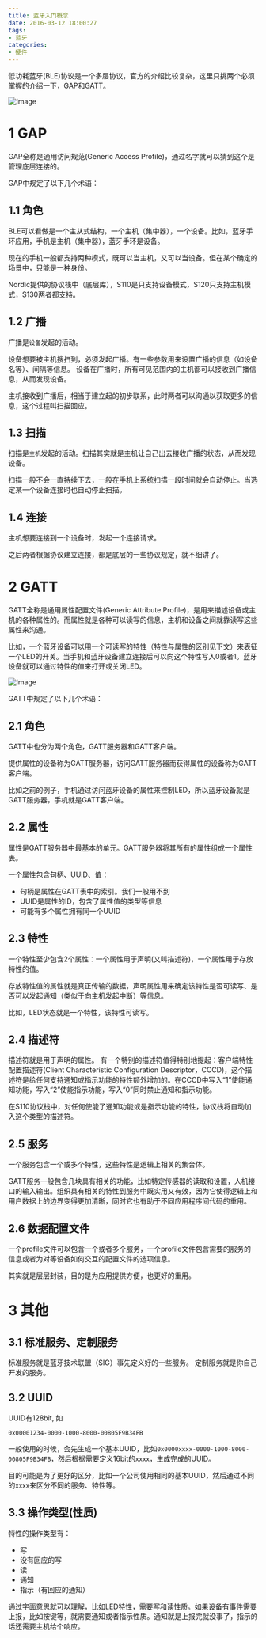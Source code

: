 ```yaml
---
title: 蓝牙入门概念
date: 2016-03-12 18:00:27
tags: 
- 蓝牙
categories: 
- 硬件
---
```


低功耗蓝牙(BLE)协议是一个多层协议，官方的介绍比较复杂，这里只挑两个必须掌握的介绍一下，GAP和GATT。

![Image](/images/2016-04-14/19-42-54.jpg)

# 1 GAP

GAP全称是通用访问规范(Generic Access Profile)，通过名字就可以猜到这个是管理底层连接的。

GAP中规定了以下几个术语：

## 1.1 角色

BLE可以看做是一个主从式结构，一个主机（集中器），一个设备。比如，蓝牙手环应用，手机是主机（集中器），蓝牙手环是设备。

现在的手机一般都支持两种模式，既可以当主机，又可以当设备。但在某个确定的场景中，只能是一种身份。

Nordic提供的协议栈中（底层库），S110是只支持设备模式，S120只支持主机模式，S130两者都支持。

## 1.2 广播

广播是`设备`发起的活动。

设备想要被主机搜扫到，必须发起广播。有一些参数用来设置广播的信息（如设备名等）、间隔等信息。 设备在广播时，所有可见范围内的主机都可以接收到广播信息，从而发现设备。

主机接收到广播后，相当于建立起的初步联系，此时两者可以沟通以获取更多的信息，这个过程叫扫描回应。

## 1.3 扫描

扫描是`主机`发起的活动。扫描其实就是主机让自己出去接收广播的状态，从而发现设备。

扫描一般不会一直持续下去，一般在手机上系统扫描一段时间就会自动停止。当选定某一个设备连接时也自动停止扫描。

## 1.4 连接

主机想要连接到一个设备时，发起一个连接请求。

之后两者根据协议建立连接，都是底层的一些协议规定，就不细讲了。

# 2 GATT

GATT全称是通用属性配置文件(Generic Attribute Profile)，是用来描述设备或主机的各种属性的。而属性就是各种可以读写的信息，主机和设备之间就靠读写这些属性来沟通。

比如，一个蓝牙设备可以用一个可读写的特性（特性与属性的区别见下文）来表征一个LED的开关。当手机和蓝牙设备建立连接后可以向这个特性写入0或者1。蓝牙设备就可以通过特性的值来打开或关闭LED。

![Image](/images/2016-04-14/19-43-35.jpg)

GATT中规定了以下几个术语：

## 2.1 角色

GATT中也分为两个角色，GATT服务器和GATT客户端。

提供属性的设备称为GATT服务器，访问GATT服务器而获得属性的设备称为GATT客户端。

比如之前的例子，手机通过访问蓝牙设备的属性来控制LED，所以蓝牙设备就是GATT服务器，手机就是GATT客户端。

## 2.2 属性

属性是GATT服务器中最基本的单元。GATT服务器将其所有的属性组成一个属性表。

一个属性包含句柄、UUID、值：

* 句柄是属性在GATT表中的索引。我们一般用不到
* UUID是属性的ID，包含了属性值的类型等信息
* 可能有多个属性拥有同一个UUID

## 2.3 特性

一个特性至少包含2个属性：一个属性用于声明(又叫描述符)，一个属性用于存放特性的值。

存放特性值的属性就是真正传输的数据，声明属性用来确定该特性是否可读写、是否可以发起通知（类似于向主机发起中断）等信息。

比如，LED状态就是一个特性，该特性可读写。

## 2.4 描述符

描述符就是用于声明的属性。 有一个特别的描述符值得特别地提起：客户端特性配置描述符(Client Characteristic Configuration Descriptor，CCCD)，这个描述符是给任何支持通知或指示功能的特性额外增加的。在CCCD中写入“1”使能通知功能，写入“2”使能指示功能，写入“0”同时禁止通知和指示功能。

在S110协议栈中，对任何使能了通知功能或是指示功能的特性，协议栈将自动加入这个类型的描述符。

## 2.5 服务

一个服务包含一个或多个特性，这些特性是逻辑上相关的集合体。

GATT服务一般包含几块具有相关的功能，比如特定传感器的读取和设置，人机接口的输入输出。组织具有相关的特性到服务中既实用又有效，因为它使得逻辑上和用户数据上的边界变得更加清晰，同时它也有助于不同应用程序间代码的重用。

## 2.6 数据配置文件

一个profile文件可以包含一个或者多个服务，一个profile文件包含需要的服务的信息或者为对等设备如何交互的配置文件的选项信息。

其实就是层层封装，目的是为应用提供方便，也更好的重用。

# 3 其他

## 3.1 标准服务、定制服务

标准服务就是蓝牙技术联盟（SIG）事先定义好的一些服务。
定制服务就是你自己开发的服务。

## 3.2 UUID

UUID有128bit, 如 
```
0x00001234-0000-1000-8000-00805F9B34FB
```

一般使用的时候，会先生成一个基本UUID，比如`0x0000xxxx-0000-1000-8000-00805F9B34FB`，然后根据需要定义16bit的`xxxx`，生成完成的UUID。

目的可能是为了更好的区分，比如一个公司使用相同的基本UUID，然后通过不同的`xxxx`来区分不同的服务、特性等。

## 3.3 操作类型(性质)

特性的操作类型有：
* 写
* 没有回应的写
* 读
* 通知
* 指示（有回应的通知）

通过字面意思就可以理解，比如LED特性，需要写和读性质。如果设备有事件需要上报，比如按键等，就需要通知或者指示性质。通知就是上报完就没事了，指示的话还需要主机给个响应。